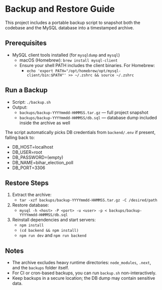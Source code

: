 # Backup and Restore Guide

This project includes a portable backup script to snapshot both the codebase and the MySQL database into a timestamped archive.

## Prerequisites
- MySQL client tools installed (for `mysqldump` and `mysql`)
  - macOS (Homebrew): `brew install mysql-client`
  - Ensure your shell PATH includes the client binaries. For Homebrew:
    - `echo 'export PATH="/opt/homebrew/opt/mysql-client/bin:$PATH"' >> ~/.zshrc && source ~/.zshrc`

## Run a Backup
- Script: `./backup.sh`
- Output:
  - `backups/backup-YYYYmmdd-HHMMSS.tar.gz` — full project snapshot
  - `backups/backup-YYYYmmdd-HHMMSS/db.sql` — database dump included inside the archive as well

The script automatically picks DB credentials from `backend/.env` if present, falling back to:
- DB_HOST=localhost
- DB_USER=root
- DB_PASSWORD=(empty)
- DB_NAME=bihar_election_poll
- DB_PORT=3306

## Restore Steps
1. Extract the archive:
   - `tar -xzf backups/backup-YYYYmmdd-HHMMSS.tar.gz -C /desired/path`
2. Restore database:
   - `mysql -h <host> -P <port> -u <user> -p < backups/backup-YYYYmmdd-HHMMSS/db.sql`
3. Reinstall dependencies and start servers:
   - `npm install`
   - `(cd backend && npm install)`
   - `npm run dev` and `npm run backend`

## Notes
- The archive excludes heavy runtime directories: `node_modules`, `.next`, and the `backups` folder itself.
- For CI or cron-based backups, you can run `backup.sh` non-interactively.
- Keep backups in a secure location; the DB dump may contain sensitive data.
